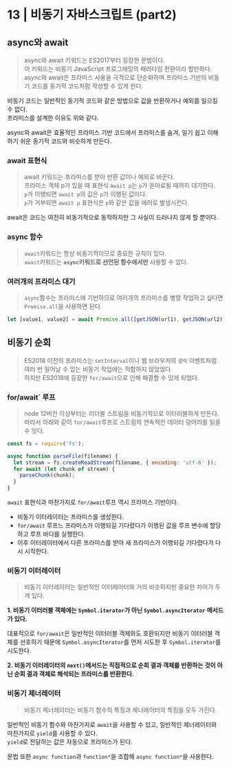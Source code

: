 # 13 | 비동기 자바스크립트 (part2)

## async와 await

> async와 await 키워드는 ES2017부터 등장한 문법이다.
> <br>이 키워드는 비동기 JavaScript 프로그래밍의 패러다임 전환이라 할만하다.
> <br>async와 await은 프라미스 사용을 극적으로 단순화하며 프라미스 기반의 비동기 코드를 동기적 코드처럼 작성할 수 있게 한다.

비동기 코드는 일반적인 동기적 코드와 같은 방법으로 값을 반환하거나 예외를 일으킬 수 없다.
<br>프라미스를 설계한 이유도 위와 같다.

async와 await은 효율적인 프라미스 기반 코드에서 프라미스를 숨겨, 일기 쉽고 이해하기 쉬운 동기적 코드와 비슷하게 만든다.

### await 표현식

> await 키워드는 프라미스를 받아 반환 값이나 예외로 바꾼다.
> <br>프라미스 객체 p가 있을 때 표현식 `await p`는 `p`가 온아료될 때까지 대기한다.
> <br>`p`가 이행되면 `await p`의 값은 `p`가 이행된 값이다.
> <br>`p`가 거부되면 `await p` 표현식은 `p`와 같은 값을 에러로 발생시킨다.

await은 코드는 여전히 비동기적으로 동작하지만 그 사실이 드러나지 않게 할 뿐이다.

### async 함수

> `await`키워드는 항상 비동기적이므로 중요한 규칙이 있다.
> <br>`await`키워드는 **`async`키워드로 선언된 함수에서만** 사용할 수 있다.

### 여러개의 프라미스 대기

> `async`함수는 프라미스에 기반하므로 여러개의 프라미스를 병렬 작업하고 싶다면 `Promise.all`을 사용하면 된다.

```js
let [value1, value2] = await Promise.all([getJSON(url1), getJSON(url2)]);
```

## 비동기 순회

> ES2018 이전의 프라미스는 `setInterval`이나 웹 브라우저의 `클릭` 이벤트처럼 여러 번 일어날 수 있는 비동기 작업에는 적합하지 않았었다.
> <br>하지만 ES2018에 등장한 `for/await`으로 인해 해결할 수 있게 되었다.

### for/await` 루프

> node 12버전 이상부터는 리더블 스트림을 비동기적으로 이터러블하게 만든다.
> <br>따라서 아래와 같이 `for/await`루프로 스트림의 연속적인 데이터 덩어리를 읽을 수 잇다.

```js
const fs = require('fs');

async function parseFile(filename) {
  let stream = fs.createReadStream(filename, { encoding: 'utf-8' });
  for await (let chunk of stream) {
    parseChunk(chunk);
  }
}
```

`await` 표현식과 마찬가지로 `for/await`루프 역시 프라미스 기반이다.

- 비동기 이터레이터는 프라미스를 생성한다.
- `for/await` 루프느 프라미스가 이행되길 기다렸다가 이행된 값을 루프 변수에 할당하고 루프 바디를 실행한다.
- 이후 이터레이터에서 다른 프라미스를 받아 새 프라미스가 이행되길 기다렸다가 다시 시작한다.

### 비동기 이터레이터

> 비동기 이터레이터는 일반적인 이터레이터와 거의 비슷하지만 중요한 차이가 두 개 있다.

**1. 비동기 이터러블 객체에는 `Symbol.iterator`가 아닌 `Symbol.asyncIterator` 메서드가 있다.**

대표적으로 `for/await`은 일반적인 이터러블 객체와도 호환되지만 비동기 이터러블 객체를 선호하기 때문에 `Symbol.asyncIterator`를 먼저 시도한 후 `Symbol.iterator`를 시도한다.

**2. 비동기 이터레이터의 `next()`메서드는 직접적으로 순회 결과 객체를 반환하는 것이 아닌 순회 결과 객체로 해석되는 프라미스를 반환한다.**

### 비동기 제너레이터

> 비동기 제너레이터는 비동기 함수의 특징과 제너레이터의 특징을 모두 가진다.

일반적인 비동기 함수와 마찬가지로 `await`을 사용할 수 있고, 일반적인 제너레이터와 마찬가지로 `yield`를 사용할 수 있다.
<br>`yield`로 전달하는 값은 자동으로 프라미스가 된다.

문법 또한 `async function`과 `function*`을 조합해 `async function*`을 사용한다.
